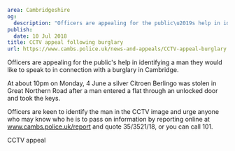 ```yaml
area: Cambridgeshire
og:
  description: "Officers are appealing for the public\u2019s help in identifying a man they would like to speak to in connection with a burglary in Cambridge."
publish:
  date: 10 Jul 2018
title: CCTV appeal following burglary
url: https://www.cambs.police.uk/news-and-appeals/CCTV-appeal-burglary
```

Officers are appealing for the public's help in identifying a man they would like to speak to in connection with a burglary in Cambridge.

At about 10pm on Monday, 4 June a silver Citroen Berlingo was stolen in Great Northern Road after a man entered a flat through an unlocked door and took the keys.

Officers are keen to identify the man in the CCTV image and urge anyone who may know who he is to pass on information by reporting online at www.cambs.police.uk/report and quote 35/3521/18, or you can call 101.

CCTV appeal
